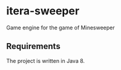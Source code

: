 # itera-sweeper
Game engine for the game of Minesweeper

## Requirements

The project is written in Java 8.

